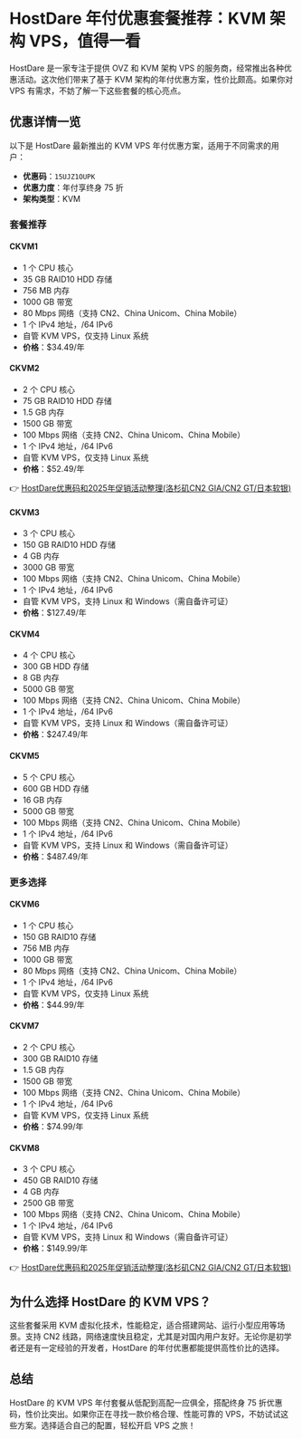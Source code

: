 # HostDare 年付优惠套餐推荐：KVM 架构 VPS，值得一看

HostDare 是一家专注于提供 OVZ 和 KVM 架构 VPS 的服务商，经常推出各种优惠活动。这次他们带来了基于 KVM 架构的年付优惠方案，性价比颇高。如果你对 VPS 有需求，不妨了解一下这些套餐的核心亮点。

## 优惠详情一览

以下是 HostDare 最新推出的 KVM VPS 年付优惠方案，适用于不同需求的用户：

- **优惠码**：`15UJZ1OUPK`  
- **优惠力度**：年付享终身 75 折  
- **架构类型**：KVM  

### 套餐推荐

#### CKVM1  
- 1 个 CPU 核心  
- 35 GB RAID10 HDD 存储  
- 756 MB 内存  
- 1000 GB 带宽  
- 80 Mbps 网络（支持 CN2、China Unicom、China Mobile）  
- 1 个 IPv4 地址，/64 IPv6  
- 自管 KVM VPS，仅支持 Linux 系统  
- **价格**：$34.49/年  

#### CKVM2  
- 2 个 CPU 核心  
- 75 GB RAID10 HDD 存储  
- 1.5 GB 内存  
- 1500 GB 带宽  
- 100 Mbps 网络（支持 CN2、China Unicom、China Mobile）  
- 1 个 IPv4 地址，/64 IPv6  
- 自管 KVM VPS，仅支持 Linux 系统  
- **价格**：$52.49/年  

👉 [HostDare优惠码和2025年促销活动整理(洛杉矶CN2 GIA/CN2 GT/日本软银)](https://bit.ly/hostdare)

#### CKVM3  
- 3 个 CPU 核心  
- 150 GB RAID10 HDD 存储  
- 4 GB 内存  
- 3000 GB 带宽  
- 100 Mbps 网络（支持 CN2、China Unicom、China Mobile）  
- 1 个 IPv4 地址，/64 IPv6  
- 自管 KVM VPS，支持 Linux 和 Windows（需自备许可证）  
- **价格**：$127.49/年  

#### CKVM4  
- 4 个 CPU 核心  
- 300 GB HDD 存储  
- 8 GB 内存  
- 5000 GB 带宽  
- 100 Mbps 网络（支持 CN2、China Unicom、China Mobile）  
- 1 个 IPv4 地址，/64 IPv6  
- 自管 KVM VPS，支持 Linux 和 Windows（需自备许可证）  
- **价格**：$247.49/年  

#### CKVM5  
- 5 个 CPU 核心  
- 600 GB HDD 存储  
- 16 GB 内存  
- 5000 GB 带宽  
- 100 Mbps 网络（支持 CN2、China Unicom、China Mobile）  
- 1 个 IPv4 地址，/64 IPv6  
- 自管 KVM VPS，支持 Linux 和 Windows（需自备许可证）  
- **价格**：$487.49/年  

### 更多选择

#### CKVM6  
- 1 个 CPU 核心  
- 150 GB RAID10 存储  
- 756 MB 内存  
- 1000 GB 带宽  
- 80 Mbps 网络（支持 CN2、China Unicom、China Mobile）  
- 1 个 IPv4 地址，/64 IPv6  
- 自管 KVM VPS，仅支持 Linux 系统  
- **价格**：$44.99/年  

#### CKVM7  
- 2 个 CPU 核心  
- 300 GB RAID10 存储  
- 1.5 GB 内存  
- 1500 GB 带宽  
- 100 Mbps 网络（支持 CN2、China Unicom、China Mobile）  
- 1 个 IPv4 地址，/64 IPv6  
- 自管 KVM VPS，仅支持 Linux 系统  
- **价格**：$74.99/年  

#### CKVM8  
- 3 个 CPU 核心  
- 450 GB RAID10 存储  
- 4 GB 内存  
- 2500 GB 带宽  
- 100 Mbps 网络（支持 CN2、China Unicom、China Mobile）  
- 1 个 IPv4 地址，/64 IPv6  
- 自管 KVM VPS，支持 Linux 和 Windows（需自备许可证）  
- **价格**：$149.99/年  

👉 [HostDare优惠码和2025年促销活动整理(洛杉矶CN2 GIA/CN2 GT/日本软银)](https://bit.ly/hostdare)

## 为什么选择 HostDare 的 KVM VPS？

这些套餐采用 KVM 虚拟化技术，性能稳定，适合搭建网站、运行小型应用等场景。支持 CN2 线路，网络速度快且稳定，尤其是对国内用户友好。无论你是初学者还是有一定经验的开发者，HostDare 的年付优惠都能提供高性价比的选择。

## 总结

HostDare 的 KVM VPS 年付套餐从低配到高配一应俱全，搭配终身 75 折优惠码，性价比突出。如果你正在寻找一款价格合理、性能可靠的 VPS，不妨试试这些方案。选择适合自己的配置，轻松开启 VPS 之旅！